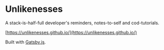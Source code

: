 # Unlikenesses

A stack-is-half-full developer's reminders, notes-to-self and cod-tutorials. 

[https://unlikenesses.github.io/](https://unlikenesses.github.io/)

Built with [Gatsby.js](https://www.gatsbyjs.org).